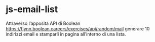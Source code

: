 # js-email-list
Attraverso l’apposita API di Boolean  https://flynn.boolean.careers/exercises/api/random/mail generare 10 indirizzi email e stamparli in pagina all’interno di una lista.
